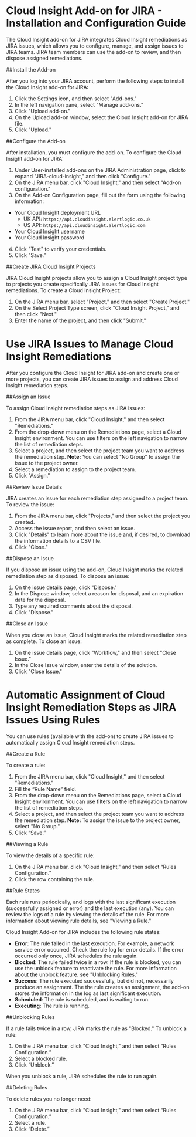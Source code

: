 Cloud Insight Add-on for JIRA - Installation and Configuration Guide
====================================================================

The Cloud Insight add-on for JIRA integrates Cloud Insight remediations as JIRA issues, which allows you to configure, manage, and assign issues to JIRA teams. JIRA team members can use the add-on to review, and then dispose assigned remediations.

##Install the Add-on

After you log into your JIRA account, perform the following steps to install the Cloud Insight add-on for JIRA:

1.	Click the Settings icon, and then select "Add-ons."
2.	In the left navigation pane, select "Manage add-ons."
3.	Click "Upload add-on."
4.	On the Upload add-on window, select the Cloud Insight add-on for JIRA file.
5.	Click "Upload."

##Configure the Add-on

After installation, you must configure the add-on. To configure the Cloud Insight add-on for JIRA:

1.	Under User-installed add-ons on the JIRA Administration page, click to expand "JIRA-cloud-insight," and then click "Configure."
2.	On the JIRA menu bar, click "Cloud Insight," and then select "Add-on configuration."
3.	On the Add-on Configuration page, fill out the form using the following information:
  *	Your Cloud Insight deployment URL
    - UK API: `https://api.cloudinsight.alertlogic.co.uk`
    - US API: `https://api.cloudinsight.alertlogic.com`
  *	Your Cloud Insight username
  * Your Cloud Insight password
4.	Click "Test" to verify your credentials.
5.	Click "Save."

##Create JIRA Cloud Insight Projects

JIRA Cloud Insight projects allow you to assign a Cloud Insight project type to projects you create specifically JIRA issues for Cloud Insight remediations. To create a Cloud Insight Project:

1.	On the JIRA menu bar, select "Project," and then select "Create Project."
2.	On the Select Project Type screen, click "Cloud Insight Project," and then click "Next."
3.	Enter the name of the project, and then click "Submit."

Use JIRA Issues to Manage Cloud Insight Remediations
====================================================
After you configure the Cloud Insight for JIRA add-on and create one or more projects, you can create JIRA issues to assign and address Cloud Insight remediation steps. 

##Assign an Issue

To assign Cloud Insight remediation steps as JIRA issues:
	
1.	From the JIRA menu bar, click "Cloud Insight," and then select "Remediations."
2.	From the drop-down menu on the Remediations page, select a Cloud Insight environment. You can use filters on the left navigation to narrow the list of remediation steps. 
3.	Select a project, and then select the project team you want to address the remediation step.
  **Note:** You can select "No Group" to assign the issue to the project owner.
4.	Select a remediation to assign to the project team.
5.	Click "Assign." 
	
##Review Issue Details

JIRA creates an issue for each remediation step assigned to a project team. To review the issue:
	
1.	From the JIRA menu bar, click "Projects," and then select the project you created.
2.	Access the issue report, and then select an issue.
3.	Click "Details" to learn more about the issue and, if desired, to download the information details to a CSV file.
4.	Click "Close."
	
##Dispose an Issue

If you dispose an issue using the add-on, Cloud Insight marks the related remediation step as disposed. To dispose an issue:
	
1.	On the issue details page, click "Dispose."
2.	In the Dispose window, select a reason for disposal, and an expiration date for the disposal. 
3.	Type any required comments about the disposal. 
4.	Click "Dispose."

	
##Close an Issue

When you close an issue, Cloud Insight marks the related remediation step as complete. To close an issue:
	
1.	On the issue details page, click "Workflow," and then select "Close Issue."
2.	In the Close Issue window, enter the details of the solution.
3.	Click "Close Issue."


Automatic Assignment of Cloud Insight Remediation Steps as JIRA Issues Using Rules
==================================================================================
You can use rules (available with the add-on) to create JIRA issues to automatically assign Cloud Insight remediation steps. 

##Create a Rule

To create a rule:
	
1.	From the JIRA menu bar, click "Cloud Insight," and then select "Remediations."
2.	Fill the “Rule Name” field.
3.	From the drop-down menu on the Remediations page, select a Cloud Insight environment. You can use filters on the left navigation to narrow the list of remediation steps. 
4.	Select a project, and then select the project team you want to address the remediation step.
  **Note:** To assign the issue to the project owner, select "No Group." 
5.	Click “Save.” 
	

##Viewing a Rule

To view the details of a specific rule: 

1.	On the JIRA menu bar, click "Cloud Insight," and then select “Rules Configuration.”
2.	Click the row containing the rule.

##Rule States

Each rule runs periodically, and logs with the last significant execution (successfully assigned or error) and the last execution (any). You can review the logs of a rule by viewing the details of the rule. For more information about viewing rule details, see "Viewing a Rule."

Cloud Insight Add-on for JIRA includes the following rule states:

*	**Error**: The rule failed in the last execution. For example, a network service error occurred. Check the rule log for error details. If the error occurred only once, JIRA schedules the rule again.
*	**Blocked**: The rule failed twice in a row. If the rule is blocked, you can use the unblock feature to reactivate the rule. For more information about the unblock feature. see "Unblocking Rules."
*	**Success**: The rule executed successfully, but did not, necessarily produce an assignment. The the rule creates an assignment, the add-on stores the information in the log as last significant execution.
*	**Scheduled**: The rule is scheduled, and is waiting to run.
*	**Executing**: The rule is running.

##Unblocking Rules
	
If a rule fails twice in a row, JIRA marks the rule as "Blocked." To unblock a rule:

1.	On the JIRA menu bar, click "Cloud Insight," and then select “Rules Configuration.”
2.	Select a blocked rule.
3.	Click “Unblock.” 

When you unblock a rule, JIRA schedules the rule to run again. 

##Deleting Rules
	
To delete rules you no longer need:

1.	On the JIRA menu bar, click "Cloud Insight," and then select “Rules Configuration.”
2.	Select a rule.
3.	Click “Delete.” 
